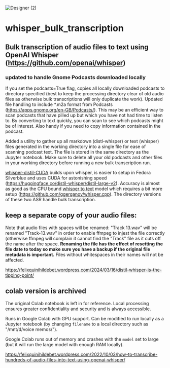 ![Designer (2)](https://github.com/frasertajima/whisper_bulk_transcription/assets/69366820/8af38525-f365-416f-9460-f7734cd5a7b0)

# whisper_bulk_transcription
## Bulk transcription of audio files to text using OpenAI Whisper (https://github.com/openai/whisper)

### updated to handle Gnome Podcasts downloaded locally
If you set the podcasts=True flag, copies all locally downloaded podcasts to directory specified (best to keep the processing directory clear of old audio files as otherwise bulk transcriptions will only duplicate the work). Updated file handling to include *.m2a format from Podcasts (https://apps.gnome.org/en-GB/Podcasts/). This may be an efficient way to scan podcasts that have pilled up but which you have not had time to listen to. By converting to text quickly, you can scan to see which podcasts might be of interest. Also handy if you need to copy information contained in the podcast.

Added a utility to gather up all markdown (distl-whisper) or text (whisper) files generated in the working directory into a single file for ease of scanning podcast text. The file is stored in the same directory as the Jupyter notebook. Make sure to delete all your old podcasts and other files in your working directory before running a new bulk transcription run.

[whisper-distil-CUDA](https://github.com/frasertajima/whisper_bulk_transcription/blob/main/whisper-distil-CUDA.ipynb) builds upon whisper, is easier to setup in Fedora Silverblue and uses CUDA for astonishing speed (https://huggingface.co/distil-whisper/distil-large-v2). Accuracy is almost as good as the CPU bound [whisper to text](https://github.com/frasertajima/whisper_bulk_transcription/blob/main/whisper%20to%20text.ipynb) model which requires a bit more setup (https://github.com/ggerganov/whisper.cpp). The directory versions of these two ASR handle bulk transcription. 

## keep a separate copy of your audio files:
Note that audio files with spaces will be renamed: "Track 13.wav" will be renamed "Track-13.wav" in order to enable ffmpeg to injest the file correctly (otherwise ffmpeg will complain it cannot find the "Track" file as it cuts off the name after the space. **Renaming the file has the effect of resetting the file date to today so make sure you have a backup if the original file metadata is important.** Files without whitespaces in their names will not be affected.

https://felixquinihildebet.wordpress.com/2024/03/16/distil-whisper-is-the-tipping-point/




## colab version is archived
The original Colab notebook is left in for reference. Local processing ensures greater confidentiality and security and is always accessible.

Runs in Google Colab with GPU support. Can be modified to run locally as a Jupyter notebook (by changing `filename` to a local directory such as "/mnt/d/voice memos/"). 

Google Colab runs out of memory and crashes with the `model` set to large (but it will run the large model with enough RAM locally).

https://felixquinihildebet.wordpress.com/2022/10/03/how-to-transcribe-hundreds-of-audio-files-into-text-using-openai-whisper/
